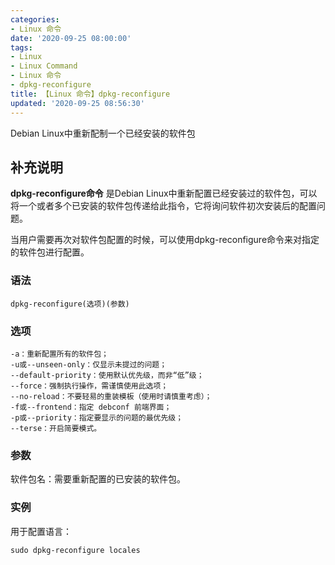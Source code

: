 ```yaml
---
categories:
- Linux 命令
date: '2020-09-25 08:00:00'
tags:
- Linux
- Linux Command
- Linux 命令
- dpkg-reconfigure
title: 【Linux 命令】dpkg-reconfigure
updated: '2020-09-25 08:56:30'
---
```


Debian Linux中重新配制一个已经安装的软件包

## 补充说明

**dpkg-reconfigure命令** 是Debian Linux中重新配置已经安装过的软件包，可以将一个或者多个已安装的软件包传递给此指令，它将询问软件初次安装后的配置问题。

当用户需要再次对软件包配置的时候，可以使用dpkg-reconfigure命令来对指定的软件包进行配置。

###  语法

```shell
dpkg-reconfigure(选项)(参数)
```

###  选项

```shell
-a：重新配置所有的软件包；
-u或--unseen-only：仅显示未提过的问题；
--default-priority：使用默认优先级，而非“低”级；
--force：强制执行操作，需谨慎使用此选项；
--no-reload：不要轻易的重装模板（使用时请慎重考虑）；
-f或--frontend：指定 debconf 前端界面；
-p或--priority：指定要显示的问题的最优先级；
--terse：开启简要模式。
```

###  参数

软件包名：需要重新配置的已安装的软件包。

###  实例

用于配置语言：

```shell
sudo dpkg-reconfigure locales
```


